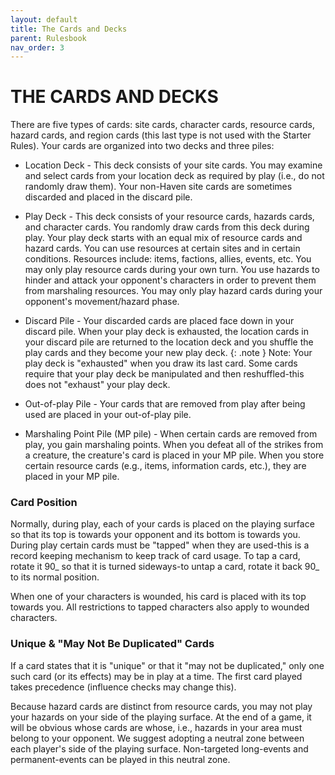 ```yaml
---
layout: default
title: The Cards and Decks
parent: Rulesbook
nav_order: 3
---
```


# THE CARDS AND DECKS

 There  are  five  types of cards: site cards, character cards, resource  cards, hazard  cards,  and region cards (this last type is not used  with  the  Starter Rules). Your cards are organized into two decks and three piles:

* Location  Deck  -  This deck consists of your site cards. You  may  examine  and select  cards  from  your  location deck as required  by  play  (i.e.,  do  not randomly  draw  them).  Your non-Haven site cards are sometimes  discarded  and placed in the discard pile.

* Play  Deck  -  This  deck consists of your resource cards,  hazards  cards,  and character cards. You randomly draw cards from this deck during play. Your  play deck starts with an equal mix of resource cards and hazard cards. You  can  use resources at certain sites and in certain conditions.  Resources include:  items,  factions, allies, events, etc. You  may  only  play  resource cards  during  your  own  turn.  You use hazards  to  hinder  and  attack  your opponent's  characters in order to prevent them from marshaling resources. You may only play hazard cards during your opponent's movement/hazard phase.
 
 * Discard Pile - Your discarded cards are placed face down in your discard  pile. When your play deck is exhausted, the location cards in your discard pile  are returned  to the location deck and you shuffle the play cards and they become your new play deck. {: .note } Note:  Your play deck is "exhausted" when you draw its last card. Some cards require  that  your  play deck be manipulated and then reshuffled-this does not "exhaust" your play deck.
  
 * Out-of-play Pile - Your cards that are removed from play after being  used  are placed in your out-of-play pile.
 * Marshaling  Point  Pile (MP pile) - When certain cards are removed  from  play, you  gain  marshaling  points. When you defeat  all  of  the  strikes  from  a creature,  the  creature's card is placed in your  MP  pile.  When  you  store certain  resource  cards  (e.g., items, information  cards,  etc.),  they  are placed in your MP pile.
  
### Card Position
 Normally,  during play, each of your cards is placed on the playing surface  so that its top is towards your opponent and its bottom is towards you. During play certain  cards  must  be "tapped" when they are used-this is  a  record  keeping mechanism to keep track of card usage. To tap a card, rotate it 90_ so  that  it is turned sideways-to untap a card, rotate it back 90_ to its normal position.

 When  one  of  your  characters is wounded, his card is  placed  with  its  top towards  you.  All  restrictions  to tapped characters  also  apply  to  wounded characters.

### Unique & "May Not Be Duplicated" Cards  
If  a  card states that it is "unique" or that it "may not be duplicated," only one  such card (or its effects) may be in play at a time. The first card  played takes precedence (influence checks may change this).
                                       
 Because  hazard cards are distinct from resource cards, you may not  play  your hazards  on your side of the playing surface. At the end of a game, it  will  be obvious  whose cards are whose, i.e., hazards in your area must belong  to  your opponent. We suggest adopting a neutral zone between each player's side  of  the playing surface. Non-targeted long-events and permanent-events can be played  in this neutral zone.
